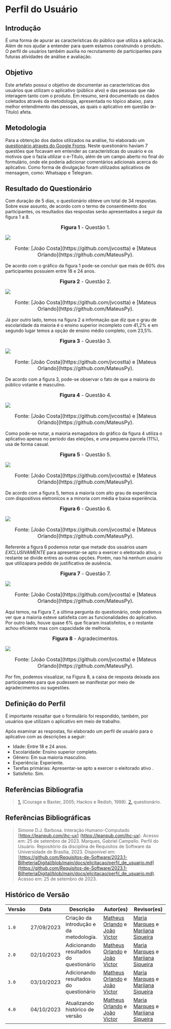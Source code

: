 # Perfil do Usuário

## Introdução

É uma forma de apurar as características do público que utiliza a aplicação. Além de nos ajudar a entender para quem estamos construindo o produto. O perfil de usuários também auxilia no recrutamento de participantes para futuras atividades de análise e avaliação.

## Objetivo

Este artefato possui o objetivo de documentar as características dos usuários que utilizam o aplicativo (público alvo) e das pessoas que não interagem tanto com o produto. Em resumo, será documentado os dados coletados através da metodologia, apresentada no tópico abaixo, para melhor entendimento das pessoas, as quais o aplicativo em questão (e-Título) afeta. 

## Metodologia

Para a obtenção dos dados utilizados na análise, foi elaborado um [questionário através do Google Froms](https://docs.google.com/forms/d/11JEPqsZy4FQklHAOHqySzfJWQVKZaaVKSmVSmzKPiV0/prefill). Neste questionário haviam 7 questões que focavam em entender as características do usuário e os motivos que o fazia utilizar o e-Título, além de um campo aberto no final do formulário, onde ele poderia adicionar comentários adicionais acerca do aplicativo. Como forma de divulgação foram utilizados aplicativos de mensagem, como: Whatsapp e Telegram.


## Resultado do Questionário

Com duração de 5 dias, o questionário obteve um total de 34 respostas. Sobre esse assunto, de acordo com o termo de consentimento dos participantes, 
os resultados das respostas serão apresentados a seguir da figura 1 a 8.

<font size="3"><p style="text-align: center">**Figura 1** - Questão 1.</p></font>

![](../imgs/grafico1.jpeg)

</iframe>
<font size="3"><p style="text-align: center">Fonte: [João Costa](https://github.com/jvcostta) e [Mateus Orlando](https://github.com/MateusPy).</p></font>
</figure>

De acordo com o gráfico da figura 1 pode-se concluir que mais de 60% dos participantes possuiem entre 18 e 24 anos.

<font size="3"><p style="text-align: center">**Figura 2** - Questão 2.</p></font>

![](../imgs/grafico2.jpeg)

</iframe>
<font size="3"><p style="text-align: center">Fonte: [João Costa](https://github.com/jvcostta) e [Mateus Orlando](https://github.com/MateusPy).</p></font>
</figure>

Já por outro lado, temos na figura 2 a informação que diz que o grau de escolaridade da maioria é o ensino superior incompleto com 41,2% e em segundo lugar temos a opção de ensino médio completo, com 23,5%.

<font size="3"><p style="text-align: center">**Figura 3** - Questão 3.</p></font>

![](../imgs/grafico3.jpeg)

</iframe>
<font size="3"><p style="text-align: center">Fonte: [João Costa](https://github.com/jvcostta) e [Mateus Orlando](https://github.com/MateusPy).</p></font>
</figure>

De acordo com a figura 3, pode-se observar o fato de que a maioria do público votante é masculino.

<font size="3"><p style="text-align: center">**Figura 4** - Questão 4.</p></font>

![](../imgs/grafico4.jpeg)

</iframe>
<font size="3"><p style="text-align: center">Fonte: [João Costa](https://github.com/jvcostta) e [Mateus Orlando](https://github.com/MateusPy).</p></font>
</figure>

Como pode-se notar, a maioria esmagadora do gráfico da figura 4 utiliza o aplicativo apenas no periodo das eleições, e uma pequena parcela (11%), usa de forma casual.

<font size="3"><p style="text-align: center">**Figura 5** - Questão 5.</p></font>

![](../imgs/grafico5.jpeg)

</iframe>
<font size="3"><p style="text-align: center">Fonte: [João Costa](https://github.com/jvcostta) e [Mateus Orlando](https://github.com/MateusPy).</p></font>
</figure>

De acordo com a figura 5, temos a maioria com alto grau de experiência com dispositivos eletronicos e a minoria com média e baixa experiência.

<font size="3"><p style="text-align: center">**Figura 6** - Questão 6.</p></font>

![](../imgs/grafico6.jpeg)

</iframe>
<font size="3"><p style="text-align: center">Fonte: [João Costa](https://github.com/jvcostta) e [Mateus Orlando](https://github.com/MateusPy).</p></font>
</figure>

Referente a figura 6 podemos notar que metade dos usuários usam *EXCLUSIVAMENTE* para apresentar-se apto a exercer o eleitorado ativo, o restante se divide entres as outras opções. Porém, nao há nenhum usuário que utilizapara pedido de justificativa de ausência.

<font size="3"><p style="text-align: center">**Figura 7** - Questão 7.</p></font>

![](../imgs/grafico7.jpeg)

</iframe>
<font size="3"><p style="text-align: center">Fonte: [João Costa](https://github.com/jvcostta) e [Mateus Orlando](https://github.com/MateusPy).</p></font>
</figure>

Aqui temos, na Figura 7, a última pergunta do questionário, onde podemos ver que a maioria esteve satisfeita com as funcionalidades do aplicativo. Por outro lado, houve quase 6% que ficaram insatisfeitos, e o restante achou eficiente mas com capacidade de melhoria.


<font size="3"><p style="text-align: center">**Figura 8** - Agradecimentos.</p></font>

![](../imgs/comentarios.jpeg)

</iframe>
<font size="3"><p style="text-align: center">Fonte: [João Costa](https://github.com/jvcostta) e [Mateus Orlando](https://github.com/MateusPy).</p></font>
</figure>

Por fim, podemos visualizar, na Figura 8, a caixa de resposta deixada aos participanetes para que pudessem se manifestar por meio de agradecimentos ou sugestões.


## Definição do Perfil

É importante ressaltar que o formulário foi respondido, também, por usuários que utilizam o aplicativo em meio de trabalho.


Após examinar as respostas, foi elaborado um perfil de usuário para o aplicativo com as descrições a seguir:
- Idade: Entre 18 e 24 anos.
- Escolaridade: Ensino superior completo.
- Gênero: Em sua maioria masculino.
- Experiência: Experiente.
- Tarefas primárias: Apresentar-se apto a exercer o eleitorado ativo .
- Satisfeito: Sim.

## Referências Bibliografia 

> <a id="FRM1" href="#anchor_1">1.</a> (Courage e Baxter, 2005; Hackos e Redish, 1998).
> <a id="FRM1" href="#anchor_1">2.</a> questionário.



## Referências Bibliográficas

> Simone D.J. Barbosa. Interação Humano-Computado  [https://leanpub.com/ihc-ux] (https://leanpub.com/ihc-ux). Acesso em: 25 de setembro de 2023.
> Marques, Gabriel Campello. Perfil do Usuário. Repositório da disciplina de Requisitos de Software da Universidade de Brasília, 2023. Disponível em: [https://github.com/Requisitos-de-Software/2023.1-BilheteriaDigital/blob/main/docs/elicitacao/perfil_de_usuario.md](https://github.com/Requisitos-de-Software/2023.1-BilheteriaDigital/blob/main/docs/elicitacao/perfil_de_usuario.md). Acesso em: 25 de setembro de 2023.

## Histórico de Versão

| Versão | Data       | Descrição                           | Autor(es)                                                                                           | Revisor(es)                                                                                                    |
| ------ | ---------- | ----------------------------------- | --------------------------------------------------------------------------------------------------- | -------------------------------------------------------------------------------------------------------------- |
| `1.0`  | 27/09/2023 | Criação da introdução e da metodologia.                  | [Matheus Orlando](https://github.com/MateusPy) e [João Victor](https://github.com/jvcostta) | [Maria Marques](https://github.com/EduardaSMarques) e [Mariiana Siqueira](https://github.com/Maryyscreuza) |
| `2.0`  | 02/10/2023 | Adicionando resultados do questionário                  | [Matheus Orlando](https://github.com/MateusPy) e [João Victor](https://github.com/jvcostta) | [Maria Marques](https://github.com/EduardaSMarques) e [Mariiana Siqueira](https://github.com/Maryyscreuza)|
| `3.0`  | 03/10/2023 | Adicionando resultados do questionário                  | [Matheus Orlando](https://github.com/MateusPy) e [João Victor](https://github.com/jvcostta) | [Maria Marques](https://github.com/EduardaSMarques) e [Mariiana Siqueira](https://github.com/Maryyscreuza) |
| `4.0`  | 04/10/2023 | Atualizando histórico de versão                  | [Matheus Orlando](https://github.com/MateusPy) e [João Victor](https://github.com/jvcostta) | [Maria Marques](https://github.com/EduardaSMarques) e [Mariiana Siqueira](https://github.com/Maryyscreuza) |
